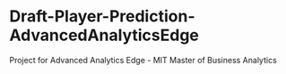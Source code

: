 # Draft-Player-Prediction-AdvancedAnalyticsEdge
Project for Advanced Analytics Edge - MIT Master of Business Analytics
